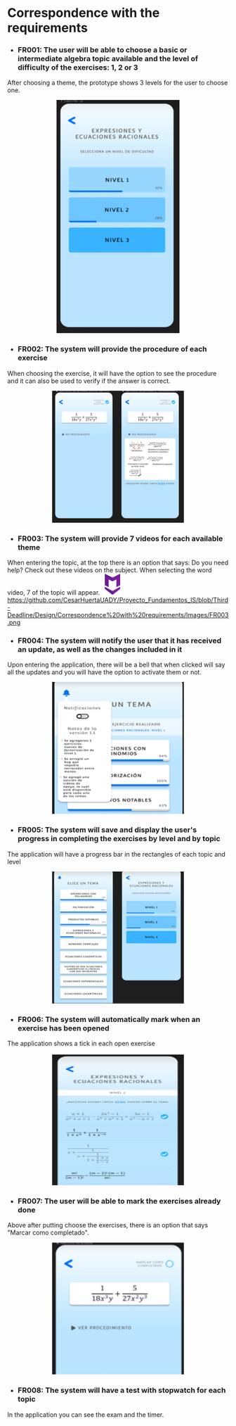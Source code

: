 # Correspondence with the requirements
- ### FR001: The user will be able to choose a basic or intermediate algebra topic available and the level of difficulty of the exercises: 1, 2 or 3
After choosing a theme, the prototype shows 3 levels for the user to choose one.

<p align="center">
  <img width="280" height="530" src="https://github.com/CesarHuertaUADY/Proyecto_Fundamentos_IS/blob/Third-Deadline/Design/Correspondence%20with%20requirements/Images/FR001.png">
</p>

- ### FR002: The system will provide the procedure of each exercise
When choosing the exercise, it will have the option to see the procedure and it can also be used to verify if the answer is correct.
<p align="center">
  <img width="300" height="300" src="https://github.com/CesarHuertaUADY/Proyecto_Fundamentos_IS/blob/Third-Deadline/Design/Correspondence%20with%20requirements/Images/FR002.png">
</p>


- ### FR003: The system will provide 7 videos for each available theme
When entering the topic, at the top there is an option that says: Do you need help? Check out these videos on the subject. When selecting the word video, 7 of the topic will appear.
![alt text](https://github.com/adam-p/markdown-here/raw/master/src/common/images/icon48.png "Logo Title Text 1")
https://github.com/CesarHuertaUADY/Proyecto_Fundamentos_IS/blob/Third-Deadline/Design/Correspondence%20with%20requirements/Images/FR003.png

- ### FR004: The system will notify the user that it has received an update, as well as the changes included in it
Upon entering the application, there will be a bell that when clicked will say all the updates and you will have the option to activate them or not.
<p align="center">
  <img width="300" height="300" src="https://github.com/CesarHuertaUADY/Proyecto_Fundamentos_IS/blob/Third-Deadline/Design/Correspondence%20with%20requirements/Images/FR004.png">
</p>

- ### FR005: The system will save and display the user's progress in completing the exercises by level and by topic
The application will have a progress bar in the rectangles of each topic and level
<p align="center">
  <img width="300" height="300" src="https://github.com/CesarHuertaUADY/Proyecto_Fundamentos_IS/blob/Third-Deadline/Design/Correspondence%20with%20requirements/Images/FR005.png">
</p>

- ### FR006: The system will automatically mark when an exercise has been opened
The application shows a tick in each open exercise
<p align="center">
  <img width="300" height="300" src="https://github.com/CesarHuertaUADY/Proyecto_Fundamentos_IS/blob/Third-Deadline/Design/Correspondence%20with%20requirements/Images/FR006.png">
</p>

- ### FR007: The user will be able to mark the exercises already done
Above after putting choose the exercises, there is an option that says "Marcar como completado".
<p align="center">
  <img width="300" height="300" src="https://github.com/CesarHuertaUADY/Proyecto_Fundamentos_IS/blob/Third-Deadline/Design/Correspondence%20with%20requirements/Images/FR007.png">
</p>

- ### FR008: The system will have a test with stopwatch for each topic
In the application you can see the exam and the timer.
